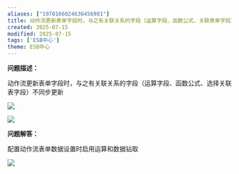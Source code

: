 ```yaml
---
aliases: ["1970166024636456981"]
title: 动作流更新表单字段时，与之有关联关系的字段（运算字段、函数公式、关联表单字段）不同步更新
created: 2025-07-15
modified: 2025-07-15
tags: ['ESB中心']
theme: ESB中心
---
```


**问题描述：**

动作流更新表单字段时，与之有关联关系的字段（运算字段、函数公式、选择关联表字段）不同步更新

![](4609463881dd49c14900f3c938798567.jpg)

![](a1b5842c96ceacacd69db3bedde293a9.jpg)

**问题解答：**

配置动作流表单数据设置时启用运算和数据钻取

![](c48208d862a304480629af5ae7dcd97d.jpg)
